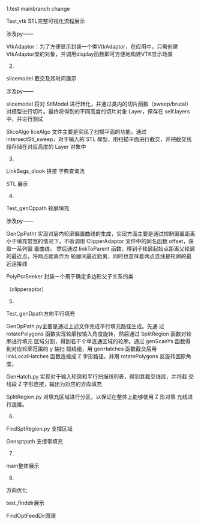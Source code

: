 1.test mainbranch change

Test_vtk STL完整可视化流程展示 

涉及py——

VtkAdaptor：为了方便显示封装一个类VtkAdaptor，在应用中，只需创建VtkAdaptor类的对象，并调用display函数即可方便地构建VTK显示场景

2.

slicemodel 截交及其时间展示

涉及py——

slicemodel 将对 StlModel 进行转化，并通过类内的切片函数（sweep/brutal）对模型进行切片。最终将得到的不同高度的切片对象 Layer，保存在 self.layers 中，并进行测试

SliceAlgo liceAlgo 文件主要是实现了扫描平面的功能，通过 intersectStl_sweep，对于输入的 STL 模型，用扫描平面进行截交，并把截交线段存储在对应高度的 Layer 对象中

3.

LinkSegs_dlook 拼接 字典查询法

STL 展示

4.

Test_genCppath 轮廓填充

涉及py——

GenCpPatht 实现对层内轮廓偏置曲线的生成，实现方面主要是通过控制偏置距离小于填充带宽的情况下，不断调用 ClipperAdaptor 文件中的同名函数 offset，获取一系列偏 置曲线。 然后通过 linkToParent 函数，得到子轮廓起始点距离父轮廓的最近点，将两点距离作为 轮廓间最近距离，同时也意味着两点连线是轮廓的最近连接线

PolyPcrSeeker 封装一个用于确定多边形父子关系的类

（clipperaptor）

5.

Test_genDpath方向平行填充

GenDpPath.py主要是通过上述文件完成平行填充路径生成。先通 过 rotatePolygons 函数实现轮廓按输入角度旋转，然后通过 SplitRegion 函数对轮廓进行填充 区域分割，得到若干个单连通区域的轮廓。通过 genScanYs 函数得到对应轮廓范围的 y 轴扫 描线组，用 genHatches 函数截交后用 linkLocalHatches 函数连接成 Z 字形路径，并用 rotatePolygons 反旋转回原角度。

GenHatch.py 实现对于输入轮廓和平行扫描线列表，得到其截交线段，并将截 交线段 Z 字形连接，输出为对应的方向填充

SplitRegion.py 对填充区域进行分区，以保证在整体上能够使用 Z 形对填 充线进行连接。

6.

FindSptRegion.py 支撑区域

Gensptpath 支撑带填充

7.

main整体展示

8.

方向优化

test_finddir展示

FindOptFeedDir原理